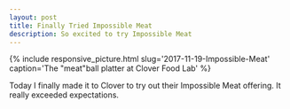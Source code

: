 ```yaml
---
layout: post
title: Finally Tried Impossible Meat
description: So excited to try Impossible Meat
---
```


{% include responsive_picture.html slug='2017-11-19-Impossible-Meat' caption='The "meat"ball platter at Clover Food Lab' %}

Today I finally made it to Clover to try out their Impossible Meat offering. It really exceeded expectations.
